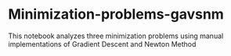 # Minimization-problems-gavsnm
This notebook analyzes three minimization problems using manual implementations of Gradient Descent and Newton Method
